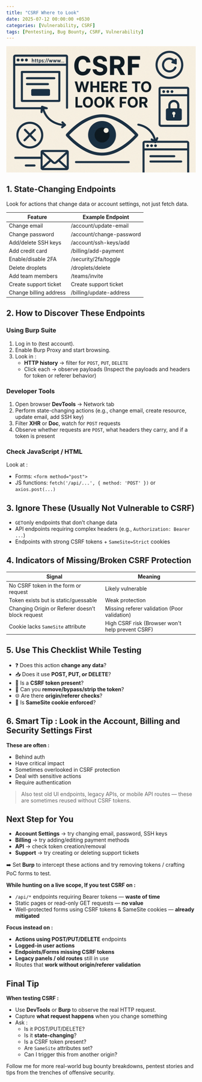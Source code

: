 ```yaml
---
title: "CSRF Where to Look"
date: 2025-07-12 00:00:00 +0530
categories: [Vulnerability, CSRF]
tags: [Pentesting, Bug Bounty, CSRF, Vulnerability]
---
```


![Alt Text](/img/CSRF.png)

## 1. State-Changing Endpoints

Look for actions that change data or account settings, not just fetch data.

| Feature | Example Endpoint |
|--|--|
| Change email  | /account/update-email |
| Change password | /account/change-password
| Add/delete SSH keys | /account/ssh-keys/add
| Add credit card | /billing/add-payment
| Enable/disable 2FA | /security/2fa/toggle
| Delete droplets | /droplets/delete
| Add team members| /teams/invite
| Create support ticket | Create support ticket
| Change billing address | /billing/update-address



## 2. How to Discover These Endpoints
### Using Burp Suite

1.  Log in to (test account).
2.  Enable Burp Proxy and start browsing.
3.  Look in :
    - **HTTP history** → filter for `POST`, `PUT`, `DELETE`
    -   Click each → observe payloads (Inspect the payloads and headers for token or referer behavior)

### Developer Tools

1.  Open browser **DevTools** → Network tab
2.  Perform state-changing actions (e.g., change email, create resource, update email, add SSH key)
3.  Filter **XHR** or **Doc**, watch for `POST` requests
4.  Observe whether requests are `POST`, what headers they carry, and if a token is present

###  Check JavaScript / HTML

Look at :

-   Forms: `<form method="post">`
-   JS functions: `fetch('/api/...', { method: 'POST' })` or `axios.post(...)`

##  3. Ignore These (Usually Not Vulnerable to CSRF)

-   `GET`only endpoints that don’t change data
-   API endpoints requiring complex headers (e.g., `Authorization: Bearer ...`)
-   Endpoints with strong CSRF tokens + `SameSite=Strict` cookies

##  4. Indicators of Missing/Broken CSRF Protection

| Signal | Meaning |
|--|--|
|No CSRF token in the form or request  | Likely vulnerable |
|Token exists but is static/guessable|Weak protection
|Changing Origin or Referer doesn’t block request|Missing referer validation (Poor validation)
|Cookie lacks `SameSite` attribute|High CSRF risk (Browser won't help prevent CSRF)

##  5. Use This Checklist While Testing

-   ❓ Does this action **change any data**?
-   📥 Does it use **POST, PUT, or DELETE**?
-   🔐 Is a **CSRF token present**?
-   🧩 Can you **remove/bypass/strip the token**?
-   🌐 Are there **origin/referer checks**?
-   🍪 Is **SameSite cookie enforced**?

##  6. Smart Tip : Look in the Account, Billing and Security Settings First

**These are often :**

-   Behind auth
-   Have critical impact
-   Sometimes overlooked in CSRF protection
-   Deal with sensitive actions
-   Require authentication

> Also test old UI endpoints, legacy APIs, or mobile API routes — these are sometimes reused without CSRF tokens.

##  Next Step for You

-   **Account Settings** → try changing email, password, SSH keys
-   **Billing** → try adding/editing payment methods
-   **API** → check token creation/removal
-   **Support** → try creating or deleting support tickets

➡️ Set **Burp** to intercept these actions and try removing tokens / crafting PoC forms to test.

**While hunting on a live scope, If you test CSRF on :**

-   `/api/*` endpoints requiring Bearer tokens — **waste of time**
-   Static pages or read-only GET requests — **no value**
-   Well-protected forms using CSRF tokens & SameSite cookies — **already mitigated**

**Focus instead on :**

-   **Actions using POST/PUT/DELETE** endpoints
-   **Logged-in user actions**
-   **Endpoints/Forms missing CSRF tokens**
-   **Legacy panels / old routes** still in use
-   Routes that **work without origin/referer validation**

##  Final Tip

**When testing CSRF :**

-   Use **DevTools** or **Burp** to observe the real HTTP request.
-   Capture **what request happens** when you change something
-   Ask :
    -   Is it POST/PUT/DELETE?
    -   Is it **state-changing**?
    -   Is a CSRF token present?
    -   Are `SameSite` attributes set?
    -   Can I trigger this from another origin?

Follow me for more real-world bug bounty breakdowns, pentest stories and tips from the trenches of offensive security.